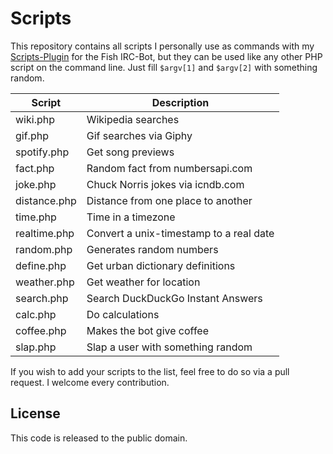 # Scripts

This repository contains all scripts I personally use as commands with my [Scripts-Plugin](https://github.com/nkreer/Fish-Scripts) for the Fish IRC-Bot, but they can be used like any other PHP script on the command line. Just fill `$argv[1]` and `$argv[2]` with something random.

| Script 				| Description			|
|-------------------|-------------------|
| wiki.php			| Wikipedia searches|
| gif.php				| Gif searches via Giphy |
| spotify.php			| Get song previews |
| fact.php			| Random fact from numbersapi.com |
| joke.php			| Chuck Norris jokes via icndb.com |
| distance.php      | Distance from one place to another |
| time.php			| Time in a timezone |
| realtime.php		| Convert a unix-timestamp to a real date |
| random.php			| Generates random numbers |
| define.php			| Get urban dictionary definitions |
| weather.php			| Get weather for location |
| search.php			| Search DuckDuckGo Instant Answers |
| calc.php			| Do calculations
| coffee.php        | Makes the bot give coffee |
| slap.php			| Slap a user with something random |

If you wish to add your scripts to the list, feel free to do so via a pull request. I welcome every contribution.

## License

This code is released to the public domain.